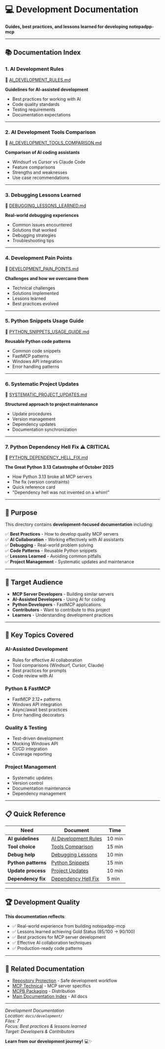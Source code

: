 # 💻 Development Documentation

**Guides, best practices, and lessons learned for developing notepadpp-mcp**

---

## 📚 **Documentation Index**

### **1. AI Development Rules**
📄 [AI_DEVELOPMENT_RULES.md](AI_DEVELOPMENT_RULES.md)

**Guidelines for AI-assisted development**
- Best practices for working with AI
- Code quality standards
- Testing requirements
- Documentation expectations

---

### **2. AI Development Tools Comparison**
📄 [AI_DEVELOPMENT_TOOLS_COMPARISON.md](AI_DEVELOPMENT_TOOLS_COMPARISON.md)

**Comparison of AI coding assistants**
- Windsurf vs Cursor vs Claude Code
- Feature comparisons
- Strengths and weaknesses
- Use case recommendations

---

### **3. Debugging Lessons Learned**
📄 [DEBUGGING_LESSONS_LEARNED.md](DEBUGGING_LESSONS_LEARNED.md)

**Real-world debugging experiences**
- Common issues encountered
- Solutions that worked
- Debugging strategies
- Troubleshooting tips

---

### **4. Development Pain Points**
📄 [DEVELOPMENT_PAIN_POINTS.md](DEVELOPMENT_PAIN_POINTS.md)

**Challenges and how we overcame them**
- Technical challenges
- Solutions implemented
- Lessons learned
- Best practices evolved

---

### **5. Python Snippets Usage Guide**
📄 [PYTHON_SNIPPETS_USAGE_GUIDE.md](PYTHON_SNIPPETS_USAGE_GUIDE.md)

**Reusable Python code patterns**
- Common code snippets
- FastMCP patterns
- Windows API integration
- Error handling patterns

---

### **6. Systematic Project Updates**
📄 [SYSTEMATIC_PROJECT_UPDATES.md](SYSTEMATIC_PROJECT_UPDATES.md)

**Structured approach to project maintenance**
- Update procedures
- Version management
- Dependency updates
- Documentation synchronization

---

### **7. Python Dependency Hell Fix** ⚠️ **CRITICAL**
📄 [PYTHON_DEPENDENCY_HELL_FIX.md](PYTHON_DEPENDENCY_HELL_FIX.md)

**The Great Python 3.13 Catastrophe of October 2025**
- How Python 3.13 broke all MCP servers
- The fix (version constraints)
- Quick reference card
- "Dependency hell was not invented on a whim!"

---

## 🎯 **Purpose**

This directory contains **development-focused documentation** including:

✅ **Best Practices** - How to develop quality MCP servers  
✅ **AI Collaboration** - Working effectively with AI assistants  
✅ **Debugging** - Real-world problem solving  
✅ **Code Patterns** - Reusable Python snippets  
✅ **Lessons Learned** - Avoiding common pitfalls  
✅ **Project Management** - Systematic updates and maintenance  

---

## 👥 **Target Audience**

- **MCP Server Developers** - Building similar servers
- **AI-Assisted Developers** - Using AI for coding
- **Python Developers** - FastMCP applications
- **Contributors** - Want to contribute to this project
- **Learners** - Understanding development practices

---

## 🔧 **Key Topics Covered**

### **AI-Assisted Development**
- Rules for effective AI collaboration
- Tool comparisons (Windsurf, Cursor, Claude)
- Best practices for prompts
- Code review with AI

### **Python & FastMCP**
- FastMCP 2.12+ patterns
- Windows API integration
- Async/await best practices
- Error handling decorators

### **Quality & Testing**
- Test-driven development
- Mocking Windows API
- CI/CD integration
- Coverage reporting

### **Project Management**
- Systematic updates
- Version control
- Documentation maintenance
- Dependency management

---

## 📋 **Quick Reference**

| Need | Document | Time |
|------|----------|------|
| **AI guidelines** | [AI Development Rules](AI_DEVELOPMENT_RULES.md) | 10 min |
| **Tool choice** | [Tools Comparison](AI_DEVELOPMENT_TOOLS_COMPARISON.md) | 15 min |
| **Debug help** | [Debugging Lessons](DEBUGGING_LESSONS_LEARNED.md) | 10 min |
| **Python patterns** | [Python Snippets](PYTHON_SNIPPETS_USAGE_GUIDE.md) | 15 min |
| **Update process** | [Project Updates](SYSTEMATIC_PROJECT_UPDATES.md) | 10 min |
| **Dependency fix** | [Dependency Hell Fix](PYTHON_DEPENDENCY_HELL_FIX.md) | 5 min |

---

## 🏆 **Development Quality**

**This documentation reflects**:
- ✅ Real-world experience from building notepadpp-mcp
- ✅ Lessons learned achieving Gold Status (85/100 → 90/100)
- ✅ Best practices for MCP server development
- ✅ Effective AI collaboration techniques
- ✅ Production-ready code patterns

---

## 🔗 **Related Documentation**

- [Repository Protection](../repository-protection/README.md) - Safe development workflow
- [MCP Technical](../mcp-technical/README.md) - MCP server specifics
- [MCPB Packaging](../mcpb-packaging/README.md) - Distribution
- [Main Documentation Index](../DOCUMENTATION_INDEX.md) - All docs

---

*Development Documentation*  
*Location: `docs/development/`*  
*Files: 7*  
*Focus: Best practices & lessons learned*  
*Target: Developers & Contributors*

**Learn from our development journey!** 💻✨

